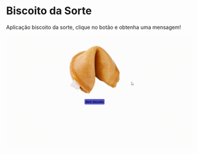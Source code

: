 # Biscoito da Sorte

Aplicação biscoito da sorte, clique no botão e obtenha uma mensagem!

![Alt Text](https://github.com/kacyos/biscoito_da_sorte/blob/master/biscoito%20da%20sorte.gif?raw=true)

